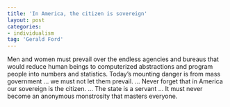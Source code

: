 ```yaml
---
title: 'In America, the citizen is sovereign'
layout: post
categories:
- individualism
tag: 'Gerald Ford'
---
```


Men and women must prevail over the endless agencies and bureaus that would reduce human beings to computerized abstractions and program people into numbers and statistics. Today’s mounting danger is from mass government … we must not let them prevail. … Never forget that in America our sovereign is the citizen. … The state is a servant … It must never become an anonymous monstrosity that masters everyone.